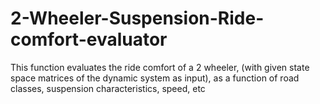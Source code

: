 # 2-Wheeler-Suspension-Ride-comfort-evaluator
This function evaluates the ride comfort of a 2 wheeler, (with given state space matrices of the dynamic system as input), as a function of road classes, suspension characteristics, speed, etc

